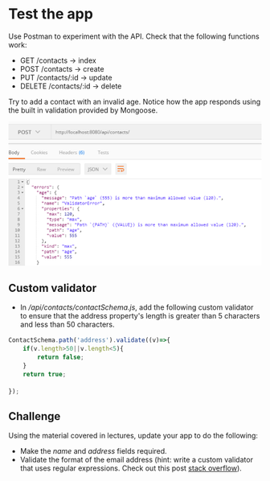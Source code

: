 # Test the app

Use Postman to experiment with the API. Check that the following functions work:

 * GET     /contacts              ->  index
 * POST    /contacts            ->  create
 * PUT     /contacts/:id          ->  update
 * DELETE  /contacts/:id          ->  delete

Try to add a contact with an invalid age. Notice how the app responds using the built in validation provided by Mongoose.

![Age Validation Error](./img/age_validation.png)

## Custom validator

+ In */api/contacts/contactSchema.js*, add the following custom validator to ensure that the address property's length is greater than 5 characters and less than 50 characters.

```javascript
ContactSchema.path('address').validate((v)=>{
	if(v.length>50||v.length<5){
		return false;
	}
	return true;

});
```

## Challenge

Using the material covered in lectures, update your app to do the following:

+ Make the *name* and *address* fields required.
+ Validate the format of the email address (hint: write a custom validator that uses regular expressions. Check out this post [stack overflow](http://stackoverflow.com/questions/18022365/mongoose-validate-email-syntax)).
